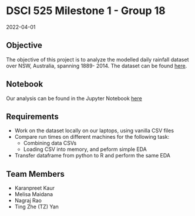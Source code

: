 # DSCI 525 Milestone 1 - Group 18
2022-04-01

## Objective
The objective of this project is to analyze the modelled daily rainfall dataset over NSW, Australia, spanning 1889- 2014. The dataset can be found [here](https://figshare.com/articles/dataset/Daily_rainfall_over_NSW_Australia/14096681). 

## Notebook
Our analysis can be found in the Jupyter Notebook [here](https://github.com/UBC-MDS/dsci_525_group18/blob/main/notebooks/milestone_1.ipynb)

## Requirements
* Work on the dataset locally on our laptops, using vanilla CSV files
* Compare run times on different machines for the following task:
  * Combining data CSVs
  * Loading CSV into memory, and peform simple EDA
* Transfer dataframe from python to R and perform the same EDA

## Team Members
* Karanpreet Kaur
* Melisa Maidana 
* Nagraj Rao
* Ting Zhe (TZ) Yan

